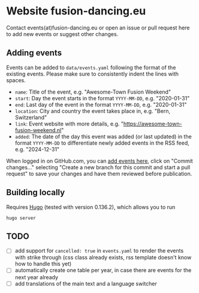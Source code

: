 # Website fusion-dancing.eu

Contact events(at)fusion-dancing.eu or open an issue or pull request here to add new events or suggest other changes.

## Adding events

Events can be added to `data/events.yaml` following the format of the existing events.
Please make sure to consistently indent the lines with spaces.

* `name`: Title of the event, e.g. "Awesome-Town Fusion Weekend"
* `start`: Day the event starts in the format `YYYY-MM-DD`, e.g. "2020-01-31"
* `end`: Last day of the event in the format `YYYY-MM-DD`, e.g. "2020-01-31"
* `location`: City and country the event takes place in, e.g. "Bern, Switzerland"
* `link`: Event website with more details, e.g. "https://awesome-town-fusion-weekend.nl"
* `added`: The date of the day this event was added (or last updated) in the format `YYYY-MM-DD` to differentiate newly added events in the RSS feed, e.g. "2024-12-31"

When logged in on GitHub.com, you can [add events here](https://github.com/fusion-dancing-eu/fusion-dancing-eu.github.io/edit/main/data/events.yaml), click on "Commit changes..." selecting "Create a new branch for this commit and start a pull request" to save your changes and have them reviewed before publication.

## Building locally

Requires [Hugo](https://gohugo.io) (tested with version 0.136.2), which allows you to run

```
hugo server
```

## TODO

- [ ] add support for `cancelled: true` in `events.yaml` to render the events with strike through (css class already exists, rss template doesn't know how to handle this yet)
- [ ] automatically create one table per year, in case there are events for the next year already
- [ ] add translations of the main text and a language switcher

